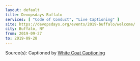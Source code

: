 ```yaml
---
layout: default
title: Devopsdays Buffalo
services: [ "Code of Conduct", "Live Captioning" ]
site: https://devopsdays.org/events/2019-buffalo/welcome/
city: Buffalo, NY
from: 2019-09-27
to: 2019-09-28
---
```


Source(s): Captioned by [White Coat Captioning](http://www.whitecoatcaptioning.com/)